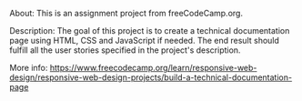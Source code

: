 About:
This is an assignment project from freeCodeCamp.org.

Description:
The goal of this project is to create a technical documentation page using HTML, CSS and JavaScript if needed.
The end result should fulfill all the user stories specified in the project's description.

More info:
https://www.freecodecamp.org/learn/responsive-web-design/responsive-web-design-projects/build-a-technical-documentation-page